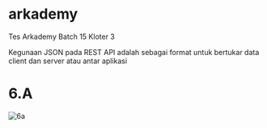 # arkademy
Tes Arkademy Batch 15 Kloter 3

Kegunaan JSON pada REST API adalah sebagai format untuk bertukar data client dan server atau antar aplikasi

# 6.A
![6a](https://user-images.githubusercontent.com/31173796/74587819-de333300-5029-11ea-913a-55cb818899a6.PNG)

